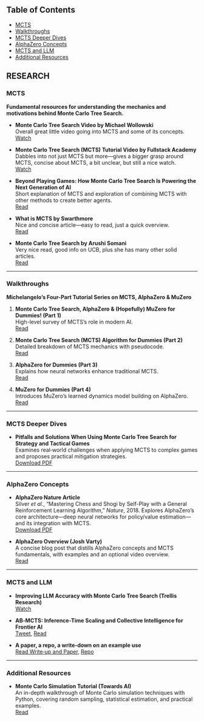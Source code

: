 ## Table of Contents

- [MCTS](#mcts)
- [Walkthroughs](#walkthroughs)
- [MCTS Deeper Dives](#mcts-deeper-dives)
- [AlphaZero Concepts](#alphazero-concepts)
- [MCTS and LLM](#mcts-and-llm)
- [Additional Resources](#additional-resources)

## RESEARCH

### MCTS

**Fundamental resources for understanding the mechanics and motivations behind Monte Carlo Tree Search.**

- **Monte Carlo Tree Search Video by Michael Wollowski**  
  Overall great little video going into MCTS and some of its concepts.  
  [Watch](https://www.youtube.com/watch?v=99gPnlfr7Jo)

- **Monte Carlo Tree Search (MCTS) Tutorial Video by Fullstack Academy**  
  Dabbles into not just MCTS but more—gives a bigger grasp around MCTS, concise about MCTS, a bit unclear, but still a nice watch.  
  [Watch](https://www.youtube.com/watch?v=99gPnlfr7Jo)

- **Beyond Playing Games: How Monte Carlo Tree Search Is Powering the Next Generation of AI**  
  Short explanation of MCTS and exploration of combining MCTS with other methods to create better agents.  
  [Read](https://medium.com/data-science-collective/beyond-the-game-board-how-monte-carlo-tree-search-is-powering-the-next-generation-of-ai-a796994e2743)

- **What is MCTS by Swarthmore**  
  Nice and concise article—easy to read, just a quick overview.  
  [Read](https://www.cs.swarthmore.edu/~mitchell/classes/cs63/f20/reading/mcts.html)

- **Monte Carlo Tree Search by Arushi Somani**  
  Very nice read, good info on UCB, plus she has many other solid articles.  
  [Read](https://www.amks.me/notes/mcts/)

---

### Walkthroughs

**Michelangelo’s Four-Part Tutorial Series on MCTS, AlphaZero & MuZero**

1. **Monte Carlo Tree Search, AlphaZero & (Hopefully) MuZero for Dummies! (Part 1)**  
   High-level survey of MCTS’s role in modern AI.  
   [Read](https://medium.com/@_michelangelo_/monte-carlo-tree-search-mcts-and-hopefully-muzero-for-dummies-11ad5d95d9d8)

2. **Monte Carlo Tree Search (MCTS) Algorithm for Dummies (Part 2)**  
   Detailed breakdown of MCTS mechanics with pseudocode.  
   [Read](https://medium.com/@_michelangelo_/monte-carlo-tree-search-mcts-algorithm-for-dummies-74b2bae53bfa)

3. **AlphaZero for Dummies (Part 3)**  
   Explains how neural networks enhance traditional MCTS.  
   [Read](https://medium.com/@_michelangelo_/alphazero-for-dummies-5bcc713fc9c6)

4. **MuZero for Dummies (Part 4)**  
   Introduces MuZero’s learned dynamics model building on AlphaZero.  
   [Read](https://medium.com/@_michelangelo_/muzero-for-dummies-28fa076e781e)

---

### MCTS Deeper Dives

- **Pitfalls and Solutions When Using Monte Carlo Tree Search for Strategy and Tactical Games**  
  Examines real‑world challenges when applying MCTS to complex games and proposes practical mitigation strategies.  
  [Download PDF](https://www.gameaipro.com/GameAIPro3/GameAIPro3_Chapter28_Pitfalls_and_Solutions_When_Using_Monte_Carlo_Tree_Search_for_Strategy_and_Tactical_Games.pdf)

---

### AlphaZero Concepts

- **AlphaZero Nature Article**  
  Silver _et al._, “Mastering Chess and Shogi by Self-Play with a General Reinforcement Learning Algorithm,” _Nature_, 2018. Explores AlphaZero’s core architecture—deep neural networks for policy/value estimation—and its integration with MCTS.  
  [Download PDF](https://www.nature.com/articles/nature24270.epdf?author_access_token=VJXbVjaSHxFoctQQ4p2k4tRgN0jAjWel9jnR3ZoTv0PVW4gB86EEpGqTRDtpIz-2rmo8-KG06gqVobU5NSCFeHILHcVFUeMsbvwS-lxjqQGg98faovwjxeTUgZAUMnRQ)

- **AlphaZero Overview (Josh Varty)**  
  A concise blog post that distills AlphaZero concepts and MCTS fundamentals, with examples and an optional video overview.  
  [Read](https://joshvarty.github.io/AlphaZero/)

---

### MCTS and LLM

- **Improving LLM Accuracy with Monte Carlo Tree Search (Trellis Research)**  
  [Watch](https://www.youtube.com/watch?v=mfAV_bigdRA&t=87s)

- **AB‑MCTS: Inference-Time Scaling and Collective Intelligence for Frontier AI**  
  [Tweet](https://x.com/TrelisResearch/status/1939998805438734657), [Read](https://sakana.ai/ab-mcts/)

- **A paper, a repo, a write‑down on an example use**  
  [Read Write‑up and Paper](https://arunpatro.github.io/blog/mcts/#:~:text=MCTS%20achieves%20better%20benchmark%20performance,4%20unique%20samples%20per), [Repo](https://github.com/rmshin/llm-mcts)

---

### Additional Resources

- **Monte Carlo Simulation Tutorial (Towards AI)**  
  An in-depth walkthrough of Monte Carlo simulation techniques with Python, covering random sampling, statistical estimation, and practical examples.  
  [Read](https://towardsai.net/p/editorial/monte-carlo-simulation-an-in-depth-tutorial-with-python-bcf6eb7856c8)
